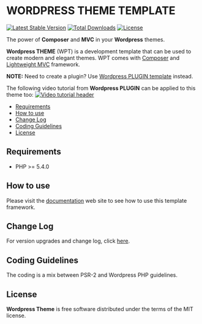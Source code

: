 # WORDPRESS THEME TEMPLATE

[![Latest Stable Version](https://poser.pugx.org/amostajo/wordpress-theme/v/stable)](https://packagist.org/packages/amostajo/wordpress-theme)
[![Total Downloads](https://poser.pugx.org/amostajo/wordpress-theme/downloads)](https://packagist.org/packages/amostajo/wordpress-theme)
[![License](https://poser.pugx.org/amostajo/wordpress-theme/license)](https://packagist.org/packages/amostajo/wordpress-theme)

The power of **Composer** and **MVC** in your **Wordpress** themes.

**Wordpress THEME** (WPT) is a development template that can be used to create modern and elegant themes. WPT comes with [Composer](https://getcomposer.org/) and [Lightweight MVC](https://github.com/amostajo/lightweight-mvc) framework.

**NOTE:** Need to create a plugin? Use [Wordpress PLUGIN template](https://github.com/amostajo/wordpress-plugin) instead.

The following video tutorial from **Wordpress PLUGIN** can be applied to this theme too:
[![Video tutorial header](http://s10.postimg.org/njeae0ogp/Videotutorialheader.jpg)](http://youtu.be/fXPNMH8vaMI)

- [Requirements](#requirements)
- [How to use](#how-to-use)
- [Change Log](#change-log)
- [Coding Guidelines](#coding-guidelines)
- [License](#license)

## Requirements

* PHP >= 5.4.0

## How to use

Please visit the [documentation](http://wordpress-dev.evopiru.com/documentation/) web site to see how to use this template framework.

## Change Log

For version upgrades and change log, click [here](https://github.com/amostajo/wordpress-theme/releases).

## Coding Guidelines

The coding is a mix between PSR-2 and Wordpress PHP guidelines.

## License

**Wordpress Theme** is free software distributed under the terms of the MIT license.
